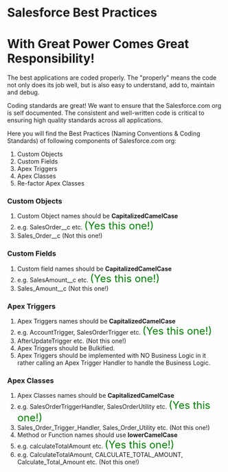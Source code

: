 # Salesforce Best Practices
# With Great Power Comes Great Responsibility!


The best applications are coded properly. The "properly" means the code not only does its job well, but is also easy to understand, add to, maintain and debug.

Coding standards are great! We want to ensure that the Salesforce.com org is self documented. The consistent and well-written code is critical to ensuring high quality standards across all applications. 

Here you will find the Best Practices (Naming Conventions & Coding Standards) of following components of Salesforce.com org:
1. Custom Objects
2. Custom Fields
3. Apex Triggers
4. Apex Classes
5. Re-factor Apex Classes

### Custom Objects
1. Custom Object names should be <b>CapitalizedCamelCase</b>
2. e.g. SalesOrder__c etc. <font size="5" color="green">(Yes this one!)</font>
3. Sales_Order__c (Not this one!)

### Custom Fields
1. Custom field names should be <b>CapitalizedCamelCase</b>
2. e.g. SalesAmount__c etc. <font size="5" color="green">(Yes this one!)</font>
3. Sales_Amount__c (Not this one!)

### Apex Triggers
1. Apex Triggers names should be <b>CapitalizedCamelCase</b>
2. e.g. AccountTrigger, SalesOrderTrigger etc. <font size="5" color="green">(Yes this one!)</font>
3. AfterUpdateTrigger etc. (Not this one!)
1. Apex Triggers should be Bulkified.
2. Apex Triggers should be implemented with NO Business Logic in it rather calling an Apex Trigger Handler to handle the Business Logic.

### Apex Classes
1. Apex Classes names should be <b>CapitalizedCamelCase</b>
2. e.g. SalesOrderTriggerHandler, SalesOrderUtility etc. <font size="5" color="green">(Yes this one!)</font>
3. Sales_Order_Trigger_Handler, Sales_Order_Utility etc. (Not this one!)
4. Method or Function names should use <b>lowerCamelCase</b>
5. e.g. calculateTotalAmount etc. <font size="5" color="green">(Yes this one!)</font>
6. e.g. CalculateTotalAmount, CALCULATE_TOTAL_AMOUNT, Calculate_Total_Amount etc. (Not this one!)


